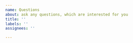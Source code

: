 ```yaml
---
name: Questions
about: ask any questions, which are interested for you
title: ''
labels: ''
assignees: ''

---
```



